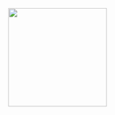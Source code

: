 <div align="center">
  <img height="200" src="https://s7.ezgif.com/tmp/ezgif-7912be0d5372bb.gif"  />
</div>

###
